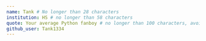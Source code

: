 ```yaml
---
name: Tank # No longer than 28 characters
institution: HS # no longer than 58 characters
quote: Your average Python fanboy # no longer than 100 characters, avoid using quotes(") to guarantee the format remains the same.
github_user: Tank1334
---
```

